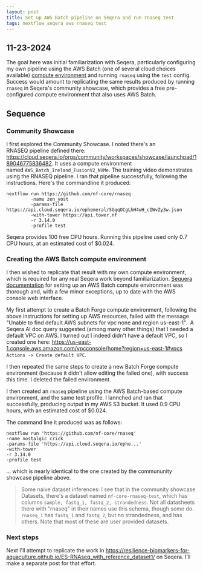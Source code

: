 ```yaml
---
layout: post
title: Set up AWS Batch pipeline on Seqera and run rnaseq test
tags: nextflow seqera aws rnaseq test
---
```


## 11-23-2024

The goal here was initial familiarization with Seqera, particularly configuring my own pipeline using the AWS Batch (one of several cloud choices available) [compute environment](https://docs.seqera.io/platform/23.2/compute-envs/overview) and running `rnaseq` using the `test` config. Success would amount to replicating the same results produced by running `rnaseq` in Seqera's community showcase, which provides a free pre-configured compute environment that also uses AWS Batch.

## Sequence
### Community Showcase
I first explored the Community Showcase. I noted there's an RNASEQ pipeline defined there: https://cloud.seqera.io/orgs/community/workspaces/showcase/launchpad/189046775836482. It uses a compute environment named `AWS_Batch_Ireland_FusionV2_NVMe`. The training video demonstrates using the RNASEQ pipeline. I ran that pipeline successfully, following the instructions.
Here's the commandline it produced:
```
nextflow run https://github.com/nf-core/rnaseq
		 -name zen_yost
		 -params-file https://api.cloud.seqera.io/ephemeral/SGqqOCgLhH4wH_cIWvZy3w.json
		 -with-tower https://api.tower.nf
		 -r 3.14.0
		 -profile test
```

Seqera provides 100 free CPU hours. Running this pipeline used only 0.7 CPU hours, at an estimated cost of $0.024.

### Creating the AWS Batch compute environment
I then wished to replicate that result with my own compute environment, which is required for any real Seqera work beyond familiarization.
[Sequera documentation](https://docs.seqera.io/platform/24.2/compute-envs/aws-batch) for setting up an AWS Batch compute environment was thorough and, with a few minor exceptions, up to date with the AWS console web interface.

My first attempt to create a Batch Forge compute environment, following the above instructions for setting up AWS resources, failed with the message "Unable to find default AWS subnets for vpc none and region us-east-1".  A Seqera AI doc query suggested (among many other things) that I needed a default VPC on AWS. I turned out I indeed didn't have a default VPC, so I created one here: https://us-east-1.console.aws.amazon.com/vpcconsole/home?region=us-east-1#vpcs
`Actions -> Create default VPC`.

I then repeated the same steps to create a new Batch Forge compute environment (because it didn't allow editing the failed one), with success this time. I deleted the failed environment.

I then created an `rnaseq` pipeline using the AWS Batch-based compute environment, and the same test profile. I lannched and ran that successfully, producing output in my AWS S3 bucket. It used 0.9 CPU hours, with an estimated cost of $0.024.

The command line it produced was as follows:
```
nextflow run 'https://github.com/nf-core/rnaseq'
-name nostalgic_crick
-params-file 'https://api.cloud.seqera.io/ephe...'
-with-tower
-r 3.14.0
-profile test
```
... which is nearly identical to the one created by the commununity showcase pipeline above.


> Some naive dataset inferences: I see that in the community showcase Datasets, there's a dataset named `nf-core-rnaseq-test`, which has columns `sample, fastq_1, fastq_2, strandedness`. Not all datasheets there with "rnaseq" in their names use this schema, though some do. `rnaseq_1` has `fastq_1` and `fastq_2`, but no strandedness, and has others. Note that most of these are user provided datasets.

### Next steps
Next I'll attempt to replicate the work in https://resilience-biomarkers-for-aquaculture.github.io/ES-RNAseq_with_reference_dataset1/ on Seqera. I'll make a separate post for that effort.


